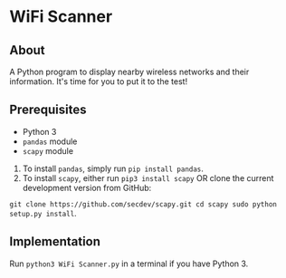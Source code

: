 # WiFi Scanner

## About

A Python program to display nearby wireless networks and their information. It's time for you to put it to the test!

## Prerequisites

- Python 3
- `pandas` module
- `scapy` module

1. To install `pandas`, simply run `pip install pandas`. 
2. To install `scapy`, either run `pip3 install scapy` OR clone the current development version from GitHub:

`git clone https://github.com/secdev/scapy.git
cd scapy
sudo python setup.py install`.

## Implementation

Run `python3 WiFi Scanner.py` in a terminal if you have Python 3.
